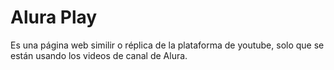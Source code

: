 # Alura Play
Es una página web similir o réplica de la plataforma de youtube, solo que se están usando los videos de canal de Alura.
